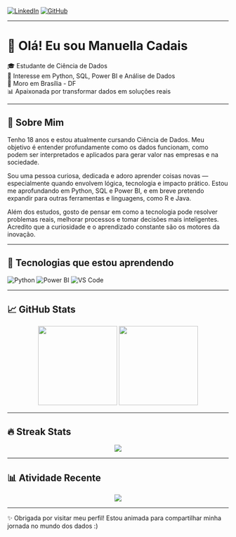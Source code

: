 [![LinkedIn](https://img.shields.io/badge/LinkedIn-blue?logo=linkedin)](www.linkedin.com/in/manuella-cadais-04750b365)
[![GitHub](https://img.shields.io/badge/GitHub-181717?style=flat&logo=github&logoColor=white)]([https://github.com/seuusuario](https://github.com/ManuellaCadais))

---

# 👋 Olá! Eu sou Manuella Cadais

🎓 Estudante de Ciência de Dados  
🎯 Interesse em Python, SQL, Power BI e Análise de Dados  
📍 Moro em Brasília - DF  
📊 Apaixonada por transformar dados em soluções reais  

---

## 🧠 Sobre Mim

Tenho 18 anos e estou atualmente cursando Ciência de Dados. Meu objetivo é entender profundamente como os dados funcionam, como podem ser interpretados e aplicados para gerar valor nas empresas e na sociedade.

Sou uma pessoa curiosa, dedicada e adoro aprender coisas novas — especialmente quando envolvem lógica, tecnologia e impacto prático. Estou me aprofundando em Python, SQL e Power BI, e em breve pretendo expandir para outras ferramentas e linguagens, como R e Java.

Além dos estudos, gosto de pensar em como a tecnologia pode resolver problemas reais, melhorar processos e tomar decisões mais inteligentes. Acredito que a curiosidade e o aprendizado constante são os motores da inovação.

---

## 🚀 Tecnologias que estou aprendendo

![Python](https://img.shields.io/badge/Python-3776AB?style=for-the-badge&logo=python&logoColor=white)
![Power BI](https://img.shields.io/badge/Power%20BI-F2C811?style=for-the-badge&logo=powerbi&logoColor=black)
![VS Code](https://img.shields.io/badge/VS%20Code-007ACC?style=for-the-badge&logo=visual-studio-code&logoColor=white)

---

## 📈 GitHub Stats

<p align="center">
  <img height="180em" src="https://github-readme-stats.vercel.app/api?username=ManuellaCadais&show_icons=true&theme=default&include_all_commits=true&count_private=true"/>
  <img height="180em" src="https://github-readme-stats.vercel.app/api/top-langs/?username=ManuellaCadais&layout=compact&langs_count=7&theme=default"/>
</p>

---

## 🔥 Streak Stats

<p align="center">
  <img src="https://github-readme-streak-stats.herokuapp.com/?user=ManuellaCadais&theme=default"/>
</p>

---

## 📊 Atividade Recente

<p align="center">
  <img src="https://github-readme-activity-graph.cyclic.app/graph?username=seuusuario&theme=light" />
</p>

---

✨ Obrigada por visitar meu perfil! Estou animada para compartilhar minha jornada no mundo dos dados :)
